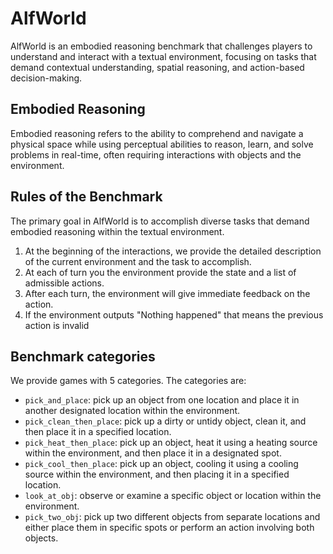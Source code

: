# AlfWorld

AlfWorld is an embodied reasoning benchmark that challenges players to understand and interact with a textual environment, focusing on tasks that demand contextual understanding, spatial reasoning, and action-based decision-making.

## Embodied Reasoning

Embodied reasoning refers to the ability to comprehend and navigate a physical space while using perceptual abilities to reason, learn, and solve problems in real-time, often requiring interactions with objects and the environment.


## Rules of the Benchmark

The primary goal in AlfWorld is to accomplish diverse tasks that demand embodied reasoning within the textual environment.

1) At the beginning of the interactions, we provide the detailed description of the current environment and the task to accomplish.
2) At each of turn you the environment provide the state and a list of admissible actions.
3) After each turn, the environment will give immediate feedback on  the action.
4) If the environment outputs "Nothing happened" that means the previous action is invalid

## Benchmark categories

We provide games with 5 categories. The categories are:
- `pick_and_place`: pick up an object from one location and place it in another designated location within the environment.
- `pick_clean_then_place`: pick up a dirty or untidy object, clean it, and then place it in a specified location.
- `pick_heat_then_place`: pick up an object, heat it using a heating source within the environment, and then place it in a designated spot.
- `pick_cool_then_place`: pick up an object, cooling it using a cooling source within the environment, and then placing it in a specified location.
- `look_at_obj`: observe or examine a specific object or location within the environment.
- `pick_two_obj`: pick up two different objects from separate locations and either place them in specific spots or perform an action involving both objects.
